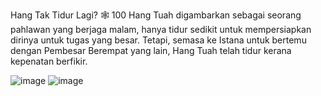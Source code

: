 Hang Tak Tidur Lagi? 🕸️
 100
Hang Tuah digambarkan sebagai seorang pahlawan yang berjaga malam, hanya tidur sedikit untuk mempersiapkan dirinya untuk tugas yang besar. Tetapi, semasa ke Istana untuk bertemu dengan Pembesar Berempat yang lain, Hang Tuah telah tidur kerana kepenatan berfikir.

![image](https://github.com/user-attachments/assets/8d7c804f-7061-4ceb-8ede-101b43da12fa)
![image](https://github.com/user-attachments/assets/4f2fc761-4dac-43e3-abf0-7fb8fe2edf55)

